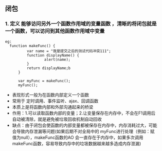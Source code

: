 ## 闭包

  ### 1. 定义 能够访问另外一个函数作用域的变量函数 ，清晰的将闭包就是一个函数，可以访问到其他函数作用域中变量

  ```
  eg:
    function makeFunc() {
			var name = "我是提交之后的测试代码冲突111";
			function displayName() {
					alert(name);
			}
			return displayName;b
		}

		var myFunc = makeFunc();
		myFunc();
  ```

* 表现形式一般为在函数内部定义一个函数
* 常用于 定时调用、事件监听、ajax、回调函数
* 本质上是将函数内部和外部沟通起来的桥梁
* 作用：1.可以读取函数内部的变量；2.让变量保存在内存中，不会在F1调用后自动被清除，就是避免被垃圾回收机制自动回收
* 缺点：由于闭包会使函数的内部变量都被保存在内存中，内存消耗过大，可能会导致内存泄漏等问题(如果后期不对全局中的  myFunc进行处理（例如：赋值为null），makeFunc函数的AO 会一直存在于内存中，如果多次调用makeFunc函数，容易导致内存中的垃圾数据越来越多造成内存泄漏)
